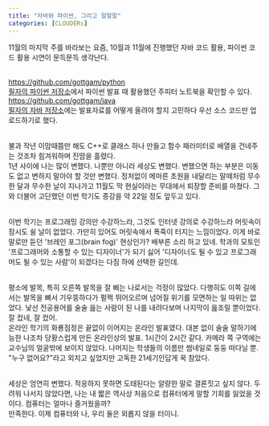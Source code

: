 ```yaml
---
title: "자바와 파이썬, 그리고 말말말"
categories: [CLOUDERs]
---
```

11월의 마지막 주를 바라보는 요즘, 10월과 11월에 진행했던 자바 코드 활용, 파이썬 코드 활용 시연이 문득문득 생각난다. <BR/><BR/>

<https://github.com/gottgam/python> <BR/>
[필자의 파이썬 저장소]("https://github.com/gottgam/python")에서 파이썬 발표 때 활용했던 주피터 노트북을 확인할 수 있다. <BR/>
<https://github.com/gottgam/java> <BR/>
[필자의 자바 저장소]("https://github.com/gottgam/java")에는 발표자료를 어떻게 올려야 할지 고민하다 우선 소스 코드만 업로드하기로 했다. <BR/><BR/>

불과 작년 이맘때쯤만 해도 C++로 클래스 하나 만들고 함수 패러미터로 배열을 건네주는 것조차 힘겨워하며 진땀을 흘렸다.<BR/>
1년 사이에 나는 많이 변했다. 나뿐만 아니라 세상도 변했다. 변했으면 하는 부분은 미동도 없고 변하지 말아야 할 것만 변했다. 정처없이 메마른 초원을 내달리는 말떼처럼 무수한 달과 무수한 날이 지나가고 11월도 막 현실이라는 무대에서 퇴장할 준비를 마쳤다. 그와 더불어 고단했던 이번 학기도 종강을 약 22일 정도 앞두고 있다.<BR/><BR/>

이번 학기는 프로그래밍 강의만 수강하느라, 그것도 인터넷 강의로 수강하느라 머릿속이 잠시도 쉴 날이 없었다. 가만히 있어도 머릿속에서 폭죽이 터지는 느낌이었다. 이게 바로 말로만 듣던 '브레인 포그(brain fog)' 현상인가? 배부른 소리 하고 있네. 학과의 모토인 '프로그래머와 소통할 수 있는 디자이너'가 되기 싫어 '디자이너도 될 수 있고 프로그래머도 될 수 있는 사람'이 되겠다는 다짐 하에 선택한 길인데.<BR/><BR/>

평소에 발목, 특히 오른쪽 발목을 잘 삐는 나로서는 걱정이 많았다. 다행히도 이쪽 길에서는 발목을 뼈서 기우뚱하다가 펄쩍 뛰어오르며 넘어질 위기를 모면하는 일 따위는 없었다. 낯선 전공용어를 술술 읊는 사람이 된 나를 내려다보며 나지막이 읊조릴 뿐이었다. 잘 컸네, 잘 컸어.<BR/>
온라인 학기의 화룡점정은 끝없이 이어지는 온라인 발표였다. 대본 없이 술술 말하기에 능한 나조차 당황스럽게 만든 온라인상의 발표. 1시간이 2시간 같다. 카메라 쪽 구역에는 교수님의 얼굴밖에 보이지 않았다. 나머지는 학생들의 이름만 썸네일로 둥둥 떠다닐 뿐. "누구 없어요?"라고 외치고 싶었지만 고독한 21세기인답게 꾹 참았다.<BR/><BR/>

세상은 엄연히 변했다. 적응하지 못하면 도태된다는 알량한 말로 결론짓고 싶지 않다. 두려워 나서지 않았다면, 나는 내 짧은 역사상 처음으로 컴퓨터에게 말할 기회를 잃었을 것이다. 컴퓨터는 얼마나 즐거웠을까?<BR/>
만족한다. 이제 컴퓨터와 나, 우리 둘은 외롭지 않을 터이니.
